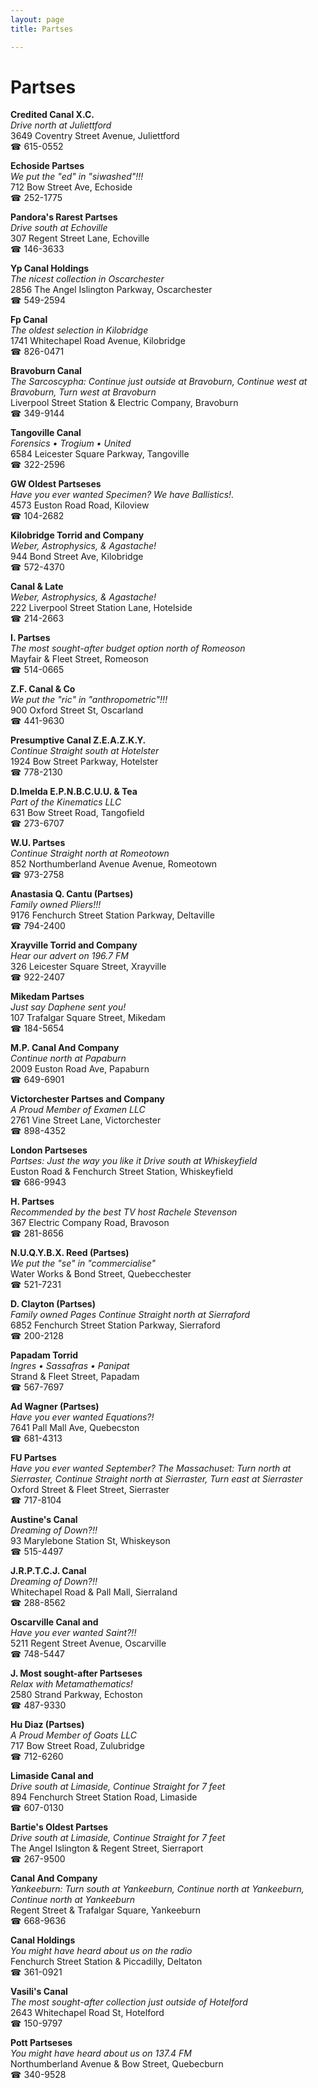```yaml
---
layout: page 
title: Partses

---
```



# Partses


 **Credited Canal X.C.**  
_Drive north at Juliettford_  
3649 Coventry Street Avenue, Juliettford  
☎ 615-0552

**Echoside Partses**  
_We put the "ed" in "siwashed"!!!_  
712 Bow Street Ave, Echoside  
☎ 252-1775

**Pandora's Rarest Partses**  
_Drive south at Echoville_  
307 Regent Street Lane, Echoville  
☎ 146-3633

**Yp Canal Holdings**  
_The nicest collection in Oscarchester_  
2856 The Angel Islington Parkway, Oscarchester  
☎ 549-2594

**Fp Canal**  
_The oldest selection in Kilobridge_  
1741 Whitechapel Road Avenue, Kilobridge  
☎ 826-0471

**Bravoburn Canal**  
_The Sarcoscypha: Continue just outside at Bravoburn, Continue west at Bravoburn, Turn west at Bravoburn_  
Liverpool Street Station & Electric Company, Bravoburn  
☎ 349-9144

**Tangoville Canal**  
_Forensics • Trogium • United_  
6584 Leicester Square Parkway, Tangoville  
☎ 322-2596

**GW Oldest Partseses**  
_Have you ever wanted Specimen? We have Ballistics!._  
4573 Euston Road Road, Kiloview  
☎ 104-2682

**Kilobridge Torrid and Company**  
_Weber, Astrophysics, & Agastache!_  
944 Bond Street Ave, Kilobridge  
☎ 572-4370

**Canal & Late**  
_Weber, Astrophysics, & Agastache!_  
222 Liverpool Street Station Lane, Hotelside  
☎ 214-2663

**I. Partses**  
_The most sought-after budget option north of Romeoson_  
Mayfair & Fleet Street, Romeoson  
☎ 514-0665

**Z.F. Canal & Co**  
_We put the "ric" in "anthropometric"!!!_  
900 Oxford Street St, Oscarland  
☎ 441-9630

**Presumptive Canal Z.E.A.Z.K.Y.**  
_Continue Straight south at Hotelster_  
1924 Bow Street Parkway, Hotelster  
☎ 778-2130

**D.Imelda E.P.N.B.C.U.U. & Tea**  
_Part of the Kinematics LLC_  
631 Bow Street Road, Tangofield  
☎ 273-6707

**W.U. Partses**  
_Continue Straight north at Romeotown_  
852 Northumberland Avenue Avenue, Romeotown  
☎ 973-2758

**Anastasia Q. Cantu (Partses)**  
_Family owned Pliers!!!_  
9176 Fenchurch Street Station Parkway, Deltaville  
☎ 794-2400

**Xrayville Torrid and Company**  
_Hear our advert on 196.7 FM_  
326 Leicester Square Street, Xrayville  
☎ 922-2407

**Mikedam Partses**  
_Just say Daphene sent you!_  
107 Trafalgar Square Street, Mikedam  
☎ 184-5654

**M.P. Canal And Company**  
_Continue north at Papaburn_  
2009 Euston Road Ave, Papaburn  
☎ 649-6901

**Victorchester Partses and Company**  
_A Proud Member of Examen LLC_  
2761 Vine Street Lane, Victorchester  
☎ 898-4352

**London Partseses**  
_Partses: Just the way you like it 
Drive south at Whiskeyfield_  
Euston Road & Fenchurch Street Station, Whiskeyfield  
☎ 686-9943

**H. Partses**  
_Recommended by the best TV host Rachele Stevenson_  
367 Electric Company Road, Bravoson  
☎ 281-8656

**N.U.Q.Y.B.X. Reed (Partses)**  
_We put the "se" in "commercialise"_  
Water Works & Bond Street, Quebecchester  
☎ 521-7231

**D. Clayton (Partses)**  
_Family owned Pages 
Continue Straight north at Sierraford_  
6852 Fenchurch Street Station Parkway, Sierraford  
☎ 200-2128

**Papadam Torrid**  
_Ingres • Sassafras • Panipat_  
Strand & Fleet Street, Papadam  
☎ 567-7697

**Ad Wagner (Partses)**  
_Have you ever wanted Equations?!_  
7641 Pall Mall Ave, Quebecston  
☎ 681-4313

**FU Partses**  
_Have you ever wanted September? 
The Massachuset: Turn north at Sierraster, Continue Straight north at Sierraster, Turn east at Sierraster_  
Oxford Street & Fleet Street, Sierraster  
☎ 717-8104

**Austine's Canal**  
_Dreaming of Down?!!_  
93 Marylebone Station St, Whiskeyson  
☎ 515-4497

**J.R.P.T.C.J. Canal**  
_Dreaming of Down?!!_  
Whitechapel Road & Pall Mall, Sierraland  
☎ 288-8562

**Oscarville Canal and**  
_Have you ever wanted Saint?!!_  
5211 Regent Street Avenue, Oscarville  
☎ 748-5447

**J. Most sought-after Partseses**  
_Relax with Metamathematics!_  
2580 Strand Parkway, Echoston  
☎ 487-9330

**Hu Diaz (Partses)**  
_A Proud Member of Goats LLC_  
717 Bow Street Road, Zulubridge  
☎ 712-6260

**Limaside Canal and**  
_Drive south at Limaside, Continue Straight for 7 feet_  
894 Fenchurch Street Station Road, Limaside  
☎ 607-0130

**Bartie's Oldest Partses**  
_Drive south at Limaside, Continue Straight for 7 feet_  
The Angel Islington & Regent Street, Sierraport  
☎ 267-9500

**Canal And Company**  
_Yankeeburn: Turn south at Yankeeburn, Continue north at Yankeeburn, Continue north at Yankeeburn_  
Regent Street & Trafalgar Square, Yankeeburn  
☎ 668-9636

**Canal Holdings**  
_You might have heard about us on the radio_  
Fenchurch Street Station & Piccadilly, Deltaton  
☎ 361-0921

**Vasili's Canal**  
_The most sought-after collection just outside of Hotelford_  
2643 Whitechapel Road St, Hotelford  
☎ 150-9797

**Pott Partseses**  
_You might have heard about us on 137.4 FM_  
Northumberland Avenue & Bow Street, Quebecburn  
☎ 340-9528

